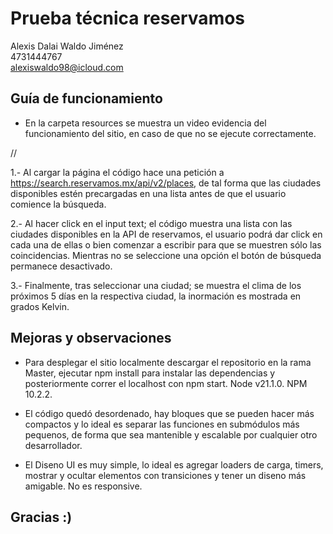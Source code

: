 # Prueba técnica reservamos

Alexis Dalai Waldo Jiménez\
4731444767\
alexiswaldo98@icloud.com

## Guía de funcionamiento

- En la carpeta resources se muestra un video evidencia del funcionamiento del sitio, en caso de que no se ejecute correctamente. 

//


1.- Al cargar la página el código hace una petición a https://search.reservamos.mx/api/v2/places, de tal forma que las ciudades disponibles estén precargadas en una lista antes de que el usuario comience la búsqueda.

2.- Al hacer click en el input text; el código muestra una lista con las ciudades disponibles en la API de reservamos, el usuario podrá dar click en cada una de ellas o bien comenzar a escribir para que se muestren sólo las coincidencias. Mientras no se seleccione una opción el botón de búsqueda permanece desactivado.

3.- Finalmente, tras seleccionar una ciudad; se muestra el clima de los próximos 5 días en la respectiva ciudad, la inormación es mostrada en grados Kelvin.

## Mejoras y observaciones

- Para desplegar el sitio localmente descargar el repositorio en la rama Master, ejecutar npm install para instalar las dependencias y posteriormente correr el localhost con npm start. Node v21.1.0. NPM 10.2.2.

- El código quedó desordenado, hay bloques que se pueden hacer más compactos y lo ideal es separar las funciones en submódulos más pequenos, de forma que sea mantenible y escalable por cualquier otro desarrollador.

- El Diseno UI es muy simple, lo ideal es agregar loaders de carga, timers, mostrar y ocultar elementos con transiciones y tener un diseno más amigable. No es responsive.


## Gracias :)